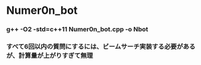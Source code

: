 # Numer0n_bot
### g++ -O2 -std=c++11 Numer0n_bot.cpp -o Nbot
### すべて6回以内の質問にするには、ビームサーチ実装する必要があるが、計算量が上がりすぎて無理
